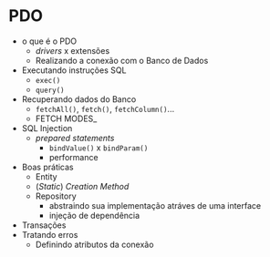 # PDO

- o que é o PDO
  - _drivers_ x extensões
  - Realizando a conexão com o Banco de Dados
- Executando instruções SQL
  - `exec()`
  - `query()`
- Recuperando dados do Banco
  - `fetchAll()`, `fetch()`, `fetchColumn()`...
  - FETCH MODES_
- SQL Injection
  - _prepared statements_
    - `bindValue()` x `bindParam()`
    - performance
- Boas práticas
  - Entity
  - (_Static_) _Creation Method_
  - Repository
    - abstraindo sua implementação atráves de uma interface
    - injeção de dependência
- Transações
- Tratando erros
  - Definindo atributos da conexão
